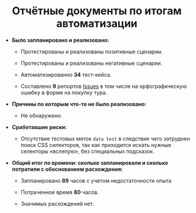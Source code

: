 <h1 align="center"> Отчётные документы по итогам автоматизации</h1>

*  **Было запланировано и реализовано:**

   * Протестированы и реализованы позитивные сценарии.

   * Протестированы и реализованы негативные сценарии.

   * Автоматизированно **34** тест-кейса.

   * Составлено **9** репортов [Issues](https://github.com/LevVolkov/Course-work/issues) в том числе на орфографическую ошибку в форме на покупку тура.

* **Причины по которым что-то не было реализовано:**

   * Не обнаружено.

* **Сработавшие риски:**

   * Отсутствие тестовых меток `data test` в следствие чего затруднен поиск CSS силекторов, так как приходится искать нужные селекторы «вслепую», без специальных подсказок.

* **Общий итог по времени: сколько запланировали и сколько потратили с обоснованием расхождения:**

  * Запланировано **89** часов с учетом недостаточности опыта

  * Потраченное время **80** часов.
 
  * Значимых расхождений нет.
